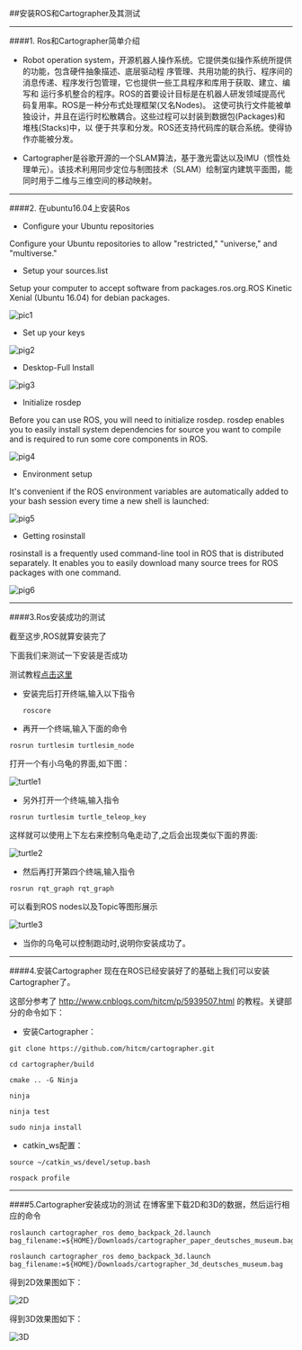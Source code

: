 ##安装ROS和Cartographer及其测试
***
####1. Ros和Cartographer简单介绍
* Robot operation system，开源机器人操作系统。它提供类似操作系统所提供的功能，包含硬件抽象描述、底层驱动程
序管理、共用功能的执行、程序间的消息传递、程序发行包管理，它也提供一些工具程序和库用于获取、建立、编写和
运行多机整合的程序。ROS的首要设计目标是在机器人研发领域提高代码复用率。ROS是一种分布式处理框架(又名Nodes)。
这使可执行文件能被单独设计，并且在运行时松散耦合。这些过程可以封装到数据包(Packages)和堆栈(Stacks)中，以
便于共享和分发。ROS还支持代码库的联合系统。使得协作亦能被分发。

* Cartographer是谷歌开源的一个SLAM算法，基于激光雷达以及IMU（惯性处理单元）。该技术利用同步定位与制图技术（SLAM）绘制室内建筑平面图，能同时用于二维与三维空间的移动映射。
***
####2. 在ubuntu16.04上安装Ros
* Configure your Ubuntu repositories

Configure your Ubuntu repositories to allow "restricted," "universe," and "multiverse." 

* Setup your sources.list

Setup your computer to accept software from packages.ros.org.ROS Kinetic Xenial (Ubuntu 16.04) for debian packages. 

![pic1](https://raw.githubusercontent.com/SHIHAOWZ/ES2016_14353265/master/assignment_lab5/pic/pic1.png)

* Set up your keys

![pig2](https://raw.githubusercontent.com/SHIHAOWZ/ES2016_14353265/master/assignment_lab5/pic/pic2.png)

* Desktop-Full Install

![pig3](https://raw.githubusercontent.com/SHIHAOWZ/ES2016_14353265/master/assignment_lab5/pic/pic3.png)

* Initialize rosdep

Before you can use ROS, you will need to initialize rosdep. rosdep enables you to easily install system dependencies for source you want to compile and is required to run some core components in ROS. 

![pig4](https://raw.githubusercontent.com/SHIHAOWZ/ES2016_14353265/master/assignment_lab5/pic/pic4.png)

* Environment setup

It's convenient if the ROS environment variables are automatically added to your bash session every time a new shell is launched: 

![pig5](https://raw.githubusercontent.com/SHIHAOWZ/ES2016_14353265/master/assignment_lab5/pic/pic5.png)

* Getting rosinstall

rosinstall is a frequently used command-line tool in ROS that is distributed separately. It enables you to easily download many source trees for ROS packages with one command. 

![pig6](https://raw.githubusercontent.com/SHIHAOWZ/ES2016_14353265/master/assignment_lab5/pic/pic6.png)
***
####3.Ros安装成功的测试

截至这步,ROS就算安装完了

下面我们来测试一下安装是否成功

测试教程[点击这里](http://www.th7.cn/system/lin/201504/103167.shtml)

* 安装完后打开终端,输入以下指令
   ```
   roscore
   ```
* 再开一个终端,输入下面的命令
```
rosrun turtlesim turtlesim_node
```
打开一个有小乌龟的界面,如下图：

![turtle1](https://github.com/SHIHAOWZ/ES2016_14353265/blob/master/assignment_lab5/pic/turtle1.png)

* 另外打开一个终端,输入指令
```
rosrun turtlesim turtle_teleop_key
```

这样就可以使用上下左右来控制乌龟走动了,之后会出现类似下面的界面:

![turtle2](https://github.com/SHIHAOWZ/ES2016_14353265/blob/master/assignment_lab5/pic/turtle2.png)


* 然后再打开第四个终端,输入指令
```
rosrun rqt_graph rqt_graph
```
可以看到ROS nodes以及Topic等图形展示

![turtle3](https://github.com/SHIHAOWZ/ES2016_14353265/blob/master/assignment_lab5/pic/turtle3.png)

*  当你的乌龟可以控制跑动时,说明你安装成功了。
***
####4.安装Cartographer
现在在ROS已经安装好了的基础上我们可以安装Cartographer了。

这部分参考了 http://www.cnblogs.com/hitcm/p/5939507.html 的教程。关键部分的命令如下：

* 安装Cartographer：
```
git clone https://github.com/hitcm/cartographer.git
```
```
cd cartographer/build
```
```
cmake .. -G Ninja
```
```
ninja
```
```
ninja test
```
```
sudo ninja install
```
* catkin_ws配置：
```
source ~/catkin_ws/devel/setup.bash
```
```
rospack profile
```
***
####5.Cartographer安装成功的测试
在博客里下载2D和3D的数据，然后运行相应的命令
```
roslaunch cartographer_ros demo_backpack_2d.launch bag_filename:=${HOME}/Downloads/cartographer_paper_deutsches_museum.bag
```
```
roslaunch cartographer_ros demo_backpack_3d.launch bag_filename:=${HOME}/Downloads/cartographer_3d_deutsches_museum.bag
```
得到2D效果图如下：

![2D](https://raw.githubusercontent.com/SHIHAOWZ/ES2016_14353265/master/assignment_lab5/pic/2d.png)

得到3D效果图如下：

![3D](https://raw.githubusercontent.com/SHIHAOWZ/ES2016_14353265/master/assignment_lab5/pic/3d.png)


